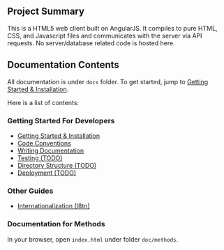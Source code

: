 ## Project Summary
This is a HTML5 web client built on AngularJS. 
It compiles to pure HTML, CSS, and Javascript files and communicates with the server via API requests.
No server/database related code is hosted here.

## Documentation Contents

All documentation is under `docs` folder. To get started, jump to [Getting Started & Installation](docs/001-getting-started/001-getting-started.md).

Here is a list of contents:

### Getting Started For Developers
- [Getting Started & Installation](docs/001-getting-started/001-getting-started.md)
- [Code Conventions](docs/001-getting-started/002-code-conventions.md)
- [Writing Documentation](docs/001-getting-started/003-documentation.md)
- [Testing (TODO)](docs/001-getting-started/004-testing.md)
- [Directory Structure (TODO)](docs/001-getting-started/005-directory-structure.md)
- [Deployment (TODO)](docs/001-getting-started/006-deployment.md)

### Other Guides
- [Internationalization (I8tn)](docs/002-i8tn/i8tn.md)

### Documentation for Methods
In your browser, open `index.html` under folder `doc/methods`.